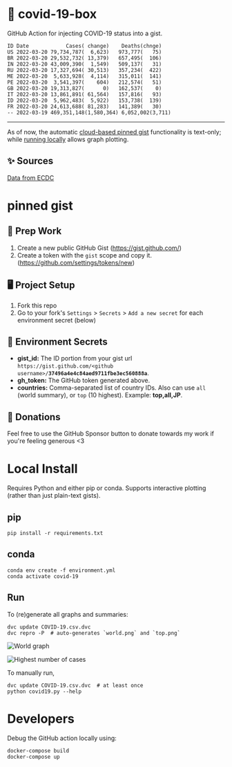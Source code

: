# 🏥 covid-19-box

GitHub Action for injecting COVID-19 status into a gist.

```
ID Date            Cases( change)    Deaths(chnge)
US 2022-03-20 79,734,787(  6,623)   973,777(   75)
BR 2022-03-20 29,532,732( 13,379)   657,495(  106)
IN 2022-03-20 43,009,390(  1,549)   509,137(   31)
RU 2022-03-20 17,327,694( 30,513)   357,234(  422)
ME 2022-03-20  5,633,928(  4,114)   315,011(  141)
PE 2022-03-20  3,541,397(    604)   212,574(   51)
GB 2022-03-20 19,313,827(      0)   162,537(    0)
IT 2022-03-20 13,861,891( 61,564)   157,816(   93)
ID 2022-03-20  5,962,483(  5,922)   153,738(  139)
FR 2022-03-20 24,613,688( 81,283)   141,389(   30)
-- 2022-03-19 469,351,148(1,580,364) 6,052,002(3,711)
```

---

As of now, the automatic [cloud-based pinned gist](#pinned-gist) functionality is text-only;
while [running locally](#local-install) allows graph plotting.

## ✨ Sources

[Data from ECDC](https://www.ecdc.europa.eu/en/publications-data/download-todays-data-geographic-distribution-covid-19-cases-worldwide)

# pinned gist

## 🎒 Prep Work
1. Create a new public GitHub Gist (https://gist.github.com/)
1. Create a token with the `gist` scope and copy it. (https://github.com/settings/tokens/new)

## 🖥 Project Setup
1. Fork this repo
1. Go to your fork's `Settings` > `Secrets` > `Add a new secret` for each environment secret (below)

## 🤫 Environment Secrets
- **gist_id:** The ID portion from your gist url `https://gist.github.com/<github username>/`**`37496a4e4c84aed9711fbe3ec560888a`**.
- **gh_token:** The GitHub token generated above.
- **countries:** Comma-separated list of country IDs. Also can use `all` (world summary), or `top` (10 highest). Example: **top,all,JP**.

## 💸 Donations

Feel free to use the GitHub Sponsor button to donate towards my work if you're feeling generous <3

# Local Install

Requires Python and either pip or conda. Supports interactive plotting (rather than just plain-text gists).

## pip

```
pip install -r requirements.txt
```

## conda

```
conda env create -f environment.yml
conda activate covid-19
```

## Run

To (re)generate all graphs and summaries:

```
dvc update COVID-19.csv.dvc
dvc repro -P  # auto-generates `world.png` and `top.png`
```

![World graph](world.png)

![Highest number of cases](top.png)

To manually run,

```
dvc update COVID-19.csv.dvc  # at least once
python covid19.py --help
```

# Developers

Debug the GitHub action locally using:

```
docker-compose build
docker-compose up
```
